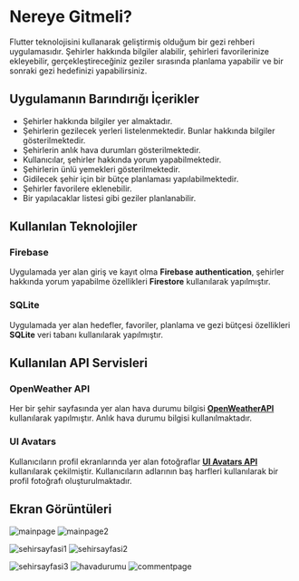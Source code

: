 # Nereye Gitmeli?

Flutter teknolojisini kullanarak geliştirmiş olduğum bir gezi rehberi uygulamasıdır. Şehirler hakkında bilgiler alabilir, şehirleri favorilerinize ekleyebilir, gerçekleştireceğiniz geziler sırasında planlama yapabilir ve bir sonraki gezi hedefinizi yapabilirsiniz.

## Uygulamanın Barındırığı İçerikler

- Şehirler hakkında bilgiler yer almaktadır.
- Şehirlerin gezilecek yerleri listelenmektedir. Bunlar hakkında bilgiler gösterilmektedir.
- Şehirlerin anlık hava durumları gösterilmektedir.
- Kullanıcılar, şehirler hakkında yorum yapabilmektedir.
- Şehirlerin ünlü yemekleri gösterilmektedir.
- Gidilecek şehir için bir bütçe planlaması yapılabilmektedir.
- Şehirler favorilere eklenebilir.
- Bir yapılacaklar listesi gibi geziler planlanabilir.

## Kullanılan Teknolojiler

### Firebase
Uygulamada yer alan giriş ve kayıt olma **Firebase authentication**, şehirler hakkında yorum yapabilme özellikleri **Firestore** kullanılarak yapılmıştır.

### SQLite
Uygulamada yer alan hedefler, favoriler, planlama ve gezi bütçesi özellikleri **SQLite** veri tabanı kullanılarak yapılmıştır.

## Kullanılan API Servisleri

### OpenWeather API
Her bir şehir sayfasında yer alan hava durumu bilgisi [**OpenWeatherAPI**](https://openweathermap.org/api) kullanılarak yapılmıştır. Anlık hava durumu bilgisi kullanılmaktadır.

### UI Avatars
Kullanıcıların profil ekranlarında yer alan fotoğraflar [**UI Avatars API**](https://ui-avatars.com/) kullanılarak çekilmiştir. Kullanıcıların adlarının baş harfleri kullanılarak bir profil fotoğrafı oluşturulmaktadır.

## Ekran Görüntüleri
![mainpage](https://user-images.githubusercontent.com/25778131/136622330-38513405-fe49-4829-ad25-65a768d4abed.png)
![mainpage2](https://user-images.githubusercontent.com/25778131/136622507-83c2daa8-f54a-416f-952e-20b2642637cb.png)

![sehirsayfasi1](https://user-images.githubusercontent.com/25778131/136622342-9af2f47f-1246-4b31-bfa2-532aa3822dfd.png)
![sehirsayfasi2](https://user-images.githubusercontent.com/25778131/136622350-3b692456-030f-46a9-bc5c-378cb8e47105.png)

![sehirsayfasi3](https://user-images.githubusercontent.com/25778131/136622356-552b1f89-4274-4fd1-8e23-a4255c21f798.png)
![havadurumu](https://user-images.githubusercontent.com/25778131/136622361-71680372-99c7-4814-a04f-52f0547fe4af.png)
![commentpage](https://user-images.githubusercontent.com/25778131/136622365-86a201e1-1f11-410f-a2f4-068fbb28729a.png)
